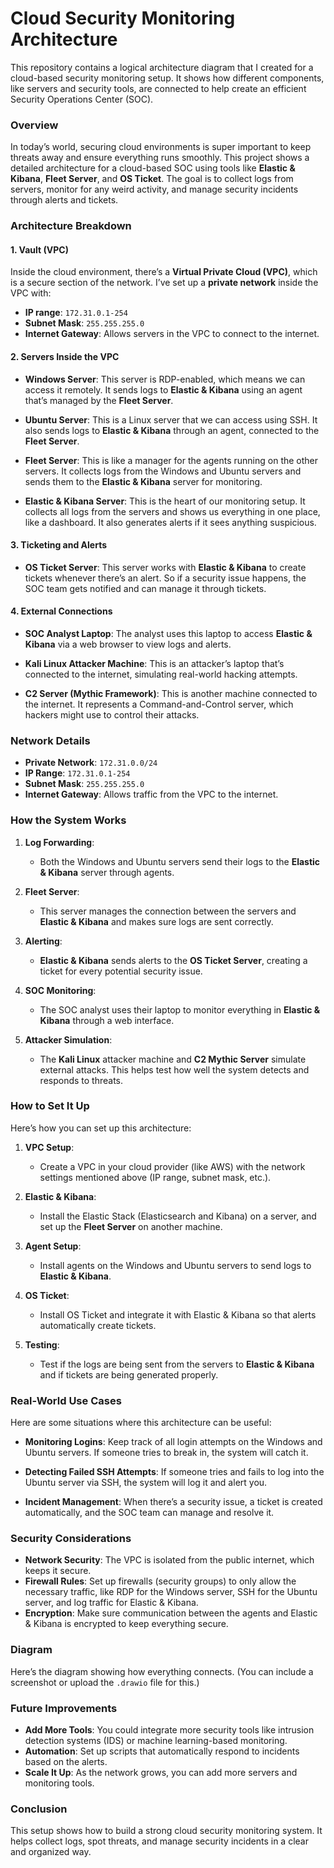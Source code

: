 
# Cloud Security Monitoring Architecture

This repository contains a logical architecture diagram that I created for a cloud-based security monitoring setup. It shows how different components, like servers and security tools, are connected to help create an efficient Security Operations Center (SOC).

### Overview

In today’s world, securing cloud environments is super important to keep threats away and ensure everything runs smoothly. This project shows a detailed architecture for a cloud-based SOC using tools like **Elastic & Kibana**, **Fleet Server**, and **OS Ticket**. The goal is to collect logs from servers, monitor for any weird activity, and manage security incidents through alerts and tickets.

### Architecture Breakdown

#### 1. Vault (VPC)

Inside the cloud environment, there’s a **Virtual Private Cloud (VPC)**, which is a secure section of the network. I’ve set up a **private network** inside the VPC with:
- **IP range**: `172.31.0.1-254`
- **Subnet Mask**: `255.255.255.0`
- **Internet Gateway**: Allows servers in the VPC to connect to the internet.

#### 2. Servers Inside the VPC

- **Windows Server**: This server is RDP-enabled, which means we can access it remotely. It sends logs to **Elastic & Kibana** using an agent that’s managed by the **Fleet Server**.
  
- **Ubuntu Server**: This is a Linux server that we can access using SSH. It also sends logs to **Elastic & Kibana** through an agent, connected to the **Fleet Server**.

- **Fleet Server**: This is like a manager for the agents running on the other servers. It collects logs from the Windows and Ubuntu servers and sends them to the **Elastic & Kibana** server for monitoring.

- **Elastic & Kibana Server**: This is the heart of our monitoring setup. It collects all logs from the servers and shows us everything in one place, like a dashboard. It also generates alerts if it sees anything suspicious.

#### 3. Ticketing and Alerts

- **OS Ticket Server**: This server works with **Elastic & Kibana** to create tickets whenever there’s an alert. So if a security issue happens, the SOC team gets notified and can manage it through tickets.

#### 4. External Connections

- **SOC Analyst Laptop**: The analyst uses this laptop to access **Elastic & Kibana** via a web browser to view logs and alerts.
  
- **Kali Linux Attacker Machine**: This is an attacker’s laptop that’s connected to the internet, simulating real-world hacking attempts.
  
- **C2 Server (Mythic Framework)**: This is another machine connected to the internet. It represents a Command-and-Control server, which hackers might use to control their attacks.

### Network Details

- **Private Network**: `172.31.0.0/24`
- **IP Range**: `172.31.0.1-254`
- **Subnet Mask**: `255.255.255.0`
- **Internet Gateway**: Allows traffic from the VPC to the internet.

### How the System Works

1. **Log Forwarding**: 
   - Both the Windows and Ubuntu servers send their logs to the **Elastic & Kibana** server through agents.
   
2. **Fleet Server**: 
   - This server manages the connection between the servers and **Elastic & Kibana** and makes sure logs are sent correctly.

3. **Alerting**:
   - **Elastic & Kibana** sends alerts to the **OS Ticket Server**, creating a ticket for every potential security issue.

4. **SOC Monitoring**:
   - The SOC analyst uses their laptop to monitor everything in **Elastic & Kibana** through a web interface.

5. **Attacker Simulation**:
   - The **Kali Linux** attacker machine and **C2 Mythic Server** simulate external attacks. This helps test how well the system detects and responds to threats.

### How to Set It Up

Here’s how you can set up this architecture:

1. **VPC Setup**: 
   - Create a VPC in your cloud provider (like AWS) with the network settings mentioned above (IP range, subnet mask, etc.).
   
2. **Elastic & Kibana**:
   - Install the Elastic Stack (Elasticsearch and Kibana) on a server, and set up the **Fleet Server** on another machine.
   
3. **Agent Setup**:
   - Install agents on the Windows and Ubuntu servers to send logs to **Elastic & Kibana**.

4. **OS Ticket**:
   - Install OS Ticket and integrate it with Elastic & Kibana so that alerts automatically create tickets.

5. **Testing**:
   - Test if the logs are being sent from the servers to **Elastic & Kibana** and if tickets are being generated properly.

### Real-World Use Cases

Here are some situations where this architecture can be useful:

- **Monitoring Logins**: Keep track of all login attempts on the Windows and Ubuntu servers. If someone tries to break in, the system will catch it.
  
- **Detecting Failed SSH Attempts**: If someone tries and fails to log into the Ubuntu server via SSH, the system will log it and alert you.

- **Incident Management**: When there’s a security issue, a ticket is created automatically, and the SOC team can manage and resolve it.

### Security Considerations

- **Network Security**: The VPC is isolated from the public internet, which keeps it secure.
- **Firewall Rules**: Set up firewalls (security groups) to only allow the necessary traffic, like RDP for the Windows server, SSH for the Ubuntu server, and log traffic for Elastic & Kibana.
- **Encryption**: Make sure communication between the agents and Elastic & Kibana is encrypted to keep everything secure.

### Diagram

Here’s the diagram showing how everything connects. (You can include a screenshot or upload the `.drawio` file for this.)

### Future Improvements

- **Add More Tools**: You could integrate more security tools like intrusion detection systems (IDS) or machine learning-based monitoring.
- **Automation**: Set up scripts that automatically respond to incidents based on the alerts.
- **Scale It Up**: As the network grows, you can add more servers and monitoring tools.

### Conclusion

This setup shows how to build a strong cloud security monitoring system. It helps collect logs, spot threats, and manage security incidents in a clear and organized way.

